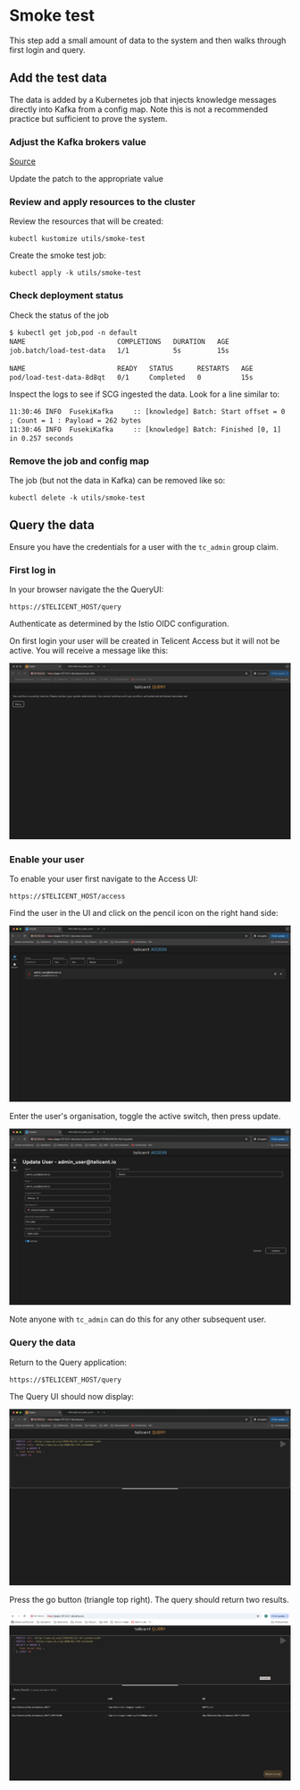 
# Smoke test

This step add a small amount of data to the system and then walks through first
login and query.

## Add the test data

The data is added by a Kubernetes job that injects knowledge messages directly
into Kafka from a config map. Note this is not a recommended practice but
sufficient to prove the system.

### Adjust the Kafka brokers value

[Source](../../utils/smoke-test/kustomization.yaml)

Update the patch to the appropriate value

### Review and apply resources to the cluster

Review the resources that will be created:

```
kubectl kustomize utils/smoke-test
```

Create the smoke test job:

```
kubectl apply -k utils/smoke-test
```

### Check deployment status

Check the status of the job

```
$ kubectl get job,pod -n default
NAME                       COMPLETIONS   DURATION   AGE
job.batch/load-test-data   1/1           5s         15s

NAME                       READY   STATUS      RESTARTS   AGE
pod/load-test-data-8d8qt   0/1     Completed   0          15s
```

Inspect the logs to see if SCG ingested the data. Look for a line similar to:

```
11:30:46 INFO  FusekiKafka     :: [knowledge] Batch: Start offset = 0 ; Count = 1 : Payload = 262 bytes
11:30:46 INFO  FusekiKafka     :: [knowledge] Batch: Finished [0, 1] in 0.257 seconds
```

### Remove the job and config map

The job (but not the data in Kafka) can be removed like so:

```
kubectl delete -k utils/smoke-test
```

## Query the data

Ensure you have the credentials for a user with the `tc_admin` group claim.

### First log in

In your browser navigate the the QueryUI:

```
https://$TELICENT_HOST/query
```

Authenticate as determined by the Istio OIDC configuration.

On first login your user will be created in Telicent Access but it will not be
active. You will receive a message like this:

![Query1](../images/query-1.png)

### Enable your user

To enable your user first navigate to the Access UI:

```
https://$TELICENT_HOST/access
```

Find the user in the UI and click on the pencil icon on the right hand side:

![Query2](../images/access-1.png)

Enter the user's organisation, toggle the active switch, then press update.

![Query3](../images/access-2.png)

Note anyone with `tc_admin` can do this for any other subsequent user.

### Query the data

Return to the Query application:

```
https://$TELICENT_HOST/query
```

The Query UI should now display:

![Query4](../images/query-2.png)

Press the go button (triangle top right). The query should return two results.

![Query4](../images/query-4.png)
